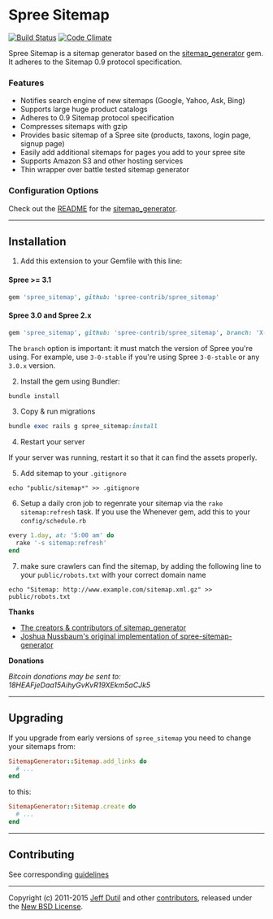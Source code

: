 # Spree Sitemap

[![Build Status](https://travis-ci.org/spree-contrib/spree_sitemap.svg?branch=master)](https://travis-ci.org/spree-contrib/spree_sitemap)
[![Code Climate](https://codeclimate.com/github/spree-contrib/spree_sitemap/badges/gpa.svg)](https://codeclimate.com/github/spree-contrib/spree_sitemap)

Spree Sitemap is a sitemap generator based on the [sitemap_generator][1] gem. It adheres to the Sitemap 0.9 protocol specification.

### Features

- Notifies search engine of new sitemaps (Google, Yahoo, Ask, Bing)
- Supports large huge product catalogs
- Adheres to 0.9 Sitemap protocol specification
- Compresses sitemaps with gzip
- Provides basic sitemap of a Spree site (products, taxons, login page, signup page)
- Easily add additional sitemaps for pages you add to your spree site
- Supports Amazon S3 and other hosting services
- Thin wrapper over battle tested sitemap generator

### Configuration Options

Check out the [README][1] for the [sitemap_generator][1].

---

## Installation

1. Add this extension to your Gemfile with this line:

  #### Spree >= 3.1

  ```ruby
  gem 'spree_sitemap', github: 'spree-contrib/spree_sitemap'
  ```

  #### Spree 3.0 and Spree 2.x

  ```ruby
  gem 'spree_sitemap', github: 'spree-contrib/spree_sitemap', branch: 'X-X-stable'
  ```

  The `branch` option is important: it must match the version of Spree you're using.
  For example, use `3-0-stable` if you're using Spree `3-0-stable` or any `3.0.x` version.

2. Install the gem using Bundler:
  ```ruby
  bundle install
  ```

3. Copy & run migrations
  ```ruby
  bundle exec rails g spree_sitemap:install
  ```

4. Restart your server

  If your server was running, restart it so that it can find the assets properly.

5. Add sitemap to your `.gitignore`

  `echo "public/sitemap*" >> .gitignore`

6. Setup a daily cron job to regenrate your sitemap via the `rake sitemap:refresh` task. If you use the Whenever gem, add this to your `config/schedule.rb`

  ```ruby
  every 1.day, at: '5:00 am' do
    rake '-s sitemap:refresh'
  end
  ```  

7. make sure crawlers can find the sitemap, by adding the following line to your `public/robots.txt` with your correct domain name

  `echo "Sitemap: http://www.example.com/sitemap.xml.gz" >> public/robots.txt`


**Thanks**

- [The creators & contributors of sitemap_generator](http://github.com/kjvarga/sitemap_generator/contributors)
- [Joshua Nussbaum's original implementation of spree-sitemap-generator](https://github.com/joshnuss/spree-sitemap-generator)

**Donations**

_Bitcoin donations may be sent to: 18HEAFjeDaa15AihyGvKvR19XEkm5aCJk5_

---

## Upgrading

If you upgrade from early versions of `spree_sitemap` you need to change your sitemaps from:
```ruby
SitemapGenerator::Sitemap.add_links do
  # ...
end
```

to this:
```ruby
SitemapGenerator::Sitemap.create do
  # ...
end
```

---

## Contributing

See corresponding [guidelines][2]

---

Copyright (c) 2011-2015 [Jeff Dutil][5] and other [contributors][6], released under the [New BSD License][4].

[1]: http://github.com/kjvarga/sitemap_generator
[2]: https://github.com/spree-contrib/spree_i18n/blob/master/CONTRIBUTING.md
[4]: https://github.com/spree-contrib/spree_sitemap/blob/master/LICENSE.md
[5]: https://github.com/jdutil
[6]: https://github.com/spree-contrib/spree_sitemap/graphs/contributors
